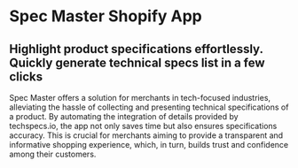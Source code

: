 # Spec Master Shopify App

## Highlight product specifications effortlessly. Quickly generate technical specs list in a few clicks

Spec Master offers a solution for merchants in tech-focused industries, alleviating the hassle of collecting and presenting technical specifications of a product. By automating the integration of details provided by techspecs.io, the app not only saves time but also ensures specifications accuracy. This is crucial for merchants aiming to provide a transparent and informative shopping experience, which, in turn, builds trust and confidence among their customers.
